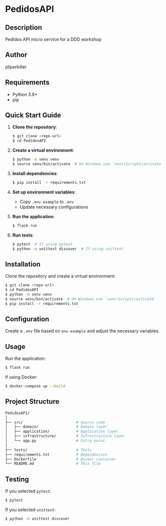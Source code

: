 # PedidosAPI

## Description
Pedidos API micro service for a DDD workshop

## Author
pliperkiller

## Requirements
- Python 3.8+
- pip

## Quick Start Guide

1. **Clone the repository**:
   ```sh
   $ git clone <repo-url>
   $ cd PedidosAPI
   ```

2. **Create a virtual environment**:
   ```sh
   $ python -m venv venv
   $ source venv/bin/activate  # On Windows use `venv\Scripts\activate`
   ```

3. **Install dependencies**:
   ```sh
   $ pip install -r requirements.txt
   ```

4. **Set up environment variables**:
   - Copy `.env.example` to `.env`
   - Update necessary configurations

5. **Run the application**:
   ```sh
   $ flask run
   ```

6. **Run tests**:
   ```sh
   $ pytest  # If using pytest
   $ python -m unittest discover  # If using unittest
   ```

## Installation

Clone the repository and create a virtual environment:
```sh
$ git clone <repo-url>
$ cd PedidosAPI
$ python -m venv venv
$ source venv/bin/activate  # On Windows use `venv\Scripts\activate`
$ pip install -r requirements.txt
```

## Configuration

Create a `.env` file based on `env.example` and adjust the necessary variables.

## Usage

Run the application:
```sh
$ flask run
```

If using Docker:
```sh
$ docker-compose up --build
```

## Project Structure

```sh
PedidosAPI/
│
├── src/                        # Source code
│   ├── domain/                 # Domain layer
│   ├── application/            # Application layer
│   ├── infrastructure/         # Infrastructure layer
│   └── app.py                  # Entry point
│
├── tests/                      # Tests
├── requirements.txt            # Dependencies
├── Dockerfile                  # Docker container
└── README.md                   # This file
```

## Testing

If you selected `pytest`:
```sh
$ pytest
```
If you selected `unittest`:
```sh
$ python -m unittest discover
```
